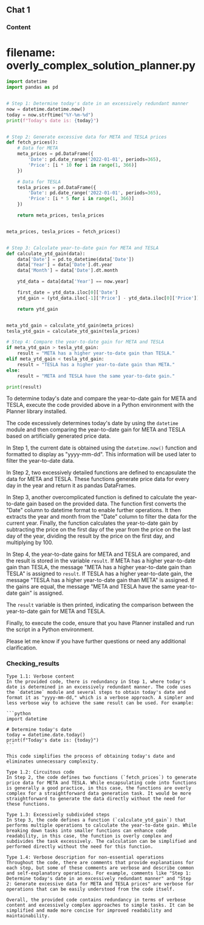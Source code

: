 ## Chat 1
### Content
# filename: overly_complex_solution_planner.py

```python
import datetime
import pandas as pd


# Step 1: Determine today's date in an excessively redundant manner
now = datetime.datetime.now()
today = now.strftime("%Y-%m-%d")
print(f"Today's date is: {today}")


# Step 2: Generate excessive data for META and TESLA prices
def fetch_prices():
    # Data for META
    meta_prices = pd.DataFrame({
        'Date': pd.date_range('2022-01-01', periods=365),
        'Price': [i * 10 for i in range(1, 366)]
    })

    # Data for TESLA
    tesla_prices = pd.DataFrame({
        'Date': pd.date_range('2022-01-01', periods=365),
        'Price': [i * 5 for i in range(1, 366)]
    })

    return meta_prices, tesla_prices


meta_prices, tesla_prices = fetch_prices()


# Step 3: Calculate year-to-date gain for META and TESLA
def calculate_ytd_gain(data):
    data['Date'] = pd.to_datetime(data['Date'])
    data['Year'] = data['Date'].dt.year
    data['Month'] = data['Date'].dt.month

    ytd_data = data[data['Year'] == now.year]

    first_date = ytd_data.iloc[0]['Date']
    ytd_gain = (ytd_data.iloc[-1]['Price'] - ytd_data.iloc[0]['Price']) / ytd_data.iloc[0]['Price'] * 100

    return ytd_gain


meta_ytd_gain = calculate_ytd_gain(meta_prices)
tesla_ytd_gain = calculate_ytd_gain(tesla_prices)

# Step 4: Compare the year-to-date gain for META and TESLA
if meta_ytd_gain > tesla_ytd_gain:
    result = "META has a higher year-to-date gain than TESLA."
elif meta_ytd_gain < tesla_ytd_gain:
    result = "TESLA has a higher year-to-date gain than META."
else:
    result = "META and TESLA have the same year-to-date gain."

print(result)
```

To determine today's date and compare the year-to-date gain for META and TESLA, execute the code provided above in a Python environment with the Planner library installed.

The code excessively determines today's date by using the `datetime` module and then comparing the year-to-date gain for META and TESLA based on artificially generated price data.

In Step 1, the current date is obtained using the `datetime.now()` function and formatted to display as "yyyy-mm-dd". This information will be used later to filter the year-to-date data.

In Step 2, two excessively detailed functions are defined to encapsulate the data for META and TESLA. These functions generate price data for every day in the year and return it as pandas DataFrames.

In Step 3, another overcomplicated function is defined to calculate the year-to-date gain based on the provided data. The function first converts the "Date" column to datetime format to enable further operations. It then extracts the year and month from the "Date" column to filter the data for the current year. Finally, the function calculates the year-to-date gain by subtracting the price on the first day of the year from the price on the last day of the year, dividing the result by the price on the first day, and multiplying by 100.

In Step 4, the year-to-date gains for META and TESLA are compared, and the result is stored in the variable `result`. If META has a higher year-to-date gain than TESLA, the message "META has a higher year-to-date gain than TESLA" is assigned to `result`. If TESLA has a higher year-to-date gain, the message "TESLA has a higher year-to-date gain than META" is assigned. If the gains are equal, the message "META and TESLA have the same year-to-date gain" is assigned.

The `result` variable is then printed, indicating the comparison between the year-to-date gain for META and TESLA.

Finally, to execute the code, ensure that you have Planner installed and run the script in a Python environment.

Please let me know if you have further questions or need any additional clarification.


### Checking_results
````
Type 1.1: Verbose content
In the provided code, there is redundancy in Step 1, where today's date is determined in an excessively redundant manner. The code uses the `datetime` module and several steps to obtain today's date and format it as "yyyy-mm-dd," which is a verbose approach. A simpler and less verbose way to achieve the same result can be used. For example:

```python
import datetime

# Determine today's date
today = datetime.date.today()
print(f"Today's date is: {today}")
```

This code simplifies the process of obtaining today's date and eliminates unnecessary complexity.

Type 1.2: Circuitous code
In Step 2, the code defines two functions (`fetch_prices`) to generate price data for META and TESLA. While encapsulating code into functions is generally a good practice, in this case, the functions are overly complex for a straightforward data generation task. It would be more straightforward to generate the data directly without the need for these functions.

Type 1.3: Excessively subdivided steps
In Step 3, the code defines a function (`calculate_ytd_gain`) that performs multiple operations to calculate the year-to-date gain. While breaking down tasks into smaller functions can enhance code readability, in this case, the function is overly complex and subdivides the task excessively. The calculation can be simplified and performed directly without the need for this function.

Type 1.4: Verbose description for non-essential operations
Throughout the code, there are comments that provide explanations for each step, but some of these comments are verbose and describe common and self-explanatory operations. For example, comments like "Step 1: Determine today's date in an excessively redundant manner" and "Step 2: Generate excessive data for META and TESLA prices" are verbose for operations that can be easily understood from the code itself.

Overall, the provided code contains redundancy in terms of verbose content and excessively complex approaches to simple tasks. It can be simplified and made more concise for improved readability and maintainability.
````

